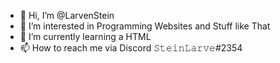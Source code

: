 - 👋 Hi, I’m @LarvenStein
- 👀 I’m interested in Programming Websites and Stuff like That
- 🌱 I’m currently learning a HTML
- 📫 How to reach me via Discord 𝚂𝚝𝚎𝚒𝚗𝙻𝚊𝚛𝚟𝚎#2354

<!---
LarvenStein/LarvenStein is a ✨ special ✨ repository because its `README.md` (this file) appears on your GitHub profile.
You can click the Preview link to take a look at your changes.
--->
